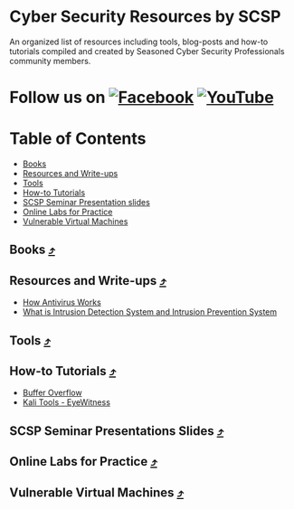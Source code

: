 # Cyber Security Resources by SCSP

An organized list of resources including tools, blog-posts and how-to tutorials compiled and created by Seasoned Cyber Security Professionals community members.

[1.1]: https://i.ibb.co/tHpmq2T/facebook.jpg
[1]: https://www.facebook.com/scspcommunity/
[2.2]: https://i.ibb.co/1nntf1h/youtube.jpg
[2]: https://www.youtube.com/channel/UCK4lNh0lm-N_2BQn66Uk1Xw
# Follow us on [![Facebook][1.1]][1]   [![YouTube][2.2]][2]


Table of Contents
=================
* [Books](#books)
* [Resources and Write-ups](#resources)
* [Tools](#tools)
* [How-to Tutorials](#tutorials)
* [SCSP Seminar Presentation slides](#presentations)
* [Online Labs for Practice](#weblabs)
* [Vulnerable Virtual Machines](#vuln_vms)

<a name="books"></a>
##  Books [⤴](#table-of-contents)

<a name="resources"></a>
##  Resources and Write-ups [⤴](#table-of-contents)
* [How Antivirus Works](https://www.youtube.com/watch?v=nEf5nnHyv4c)
* [What is Intrusion Detection System and Intrusion Prevention System](https://www.youtube.com/watch?v=dy1S_-tZNDs)

<a name="tools"></a>
## Tools [⤴](#table-of-contents)

<a name="tutorials"></a>
## How-to Tutorials [⤴](#table-of-contents)
* [Buffer Overflow](https://www.youtube.com/watch?v=1dL0U2OhvH0&list=PL7yUP1guJz7c6-A-fGo8-CXeAtCWNcj3m)
* [Kali Tools - EyeWitness](https://www.youtube.com/watch?v=x6gRIKlmPto&feature=youtu.be)

<a name="presentations"></a>
##  SCSP Seminar Presentations Slides [⤴](#table-of-contents)

<a name="weblabs"></a>
##  Online Labs for Practice [⤴](#table-of-contents)

<a name="vuln_vms"></a>
##  Vulnerable Virtual Machines [⤴](#table-of-contents)
